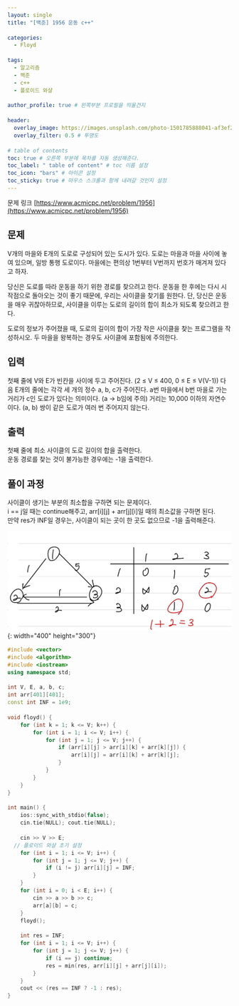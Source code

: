 ```yaml
---
layout: single
title: "[백준] 1956 운동 c++"

categories:
  - Floyd

tags:
  - 알고리즘
  - 백준
  - c++
  - 플로이드 와샬

author_profile: true # 왼쪽부분 프로필을 띄울건지

header:
  overlay_image: https://images.unsplash.com/photo-1501785888041-af3ef285b470?ixlib=rb-1.2.1&ixid=eyJhcHBfaWQiOjEyMDd9&auto=format&fit=crop&w=1350&q=80
  overlay_filter: 0.5 # 투명도

# table of contents
toc: true # 오른쪽 부분에 목차를 자동 생성해준다.
toc_label: " table of content" # toc 이름 설정
toc_icon: "bars" # 아이콘 설정
toc_sticky: true # 마우스 스크롤과 함께 내려갈 것인지 설정
---
```


문제 링크 [https://www.acmicpc.net/problem/1956](https://www.acmicpc.net/problem/1956)

## 문제

V개의 마을와 E개의 도로로 구성되어 있는 도시가 있다. 도로는 마을과 마을 사이에 놓여 있으며, 일방 통행 도로이다. 마을에는 편의상 1번부터 V번까지 번호가 매겨져 있다고 하자.

당신은 도로를 따라 운동을 하기 위한 경로를 찾으려고 한다. 운동을 한 후에는 다시 시작점으로 돌아오는 것이 좋기 때문에, 우리는 사이클을 찾기를 원한다. 단, 당신은 운동을 매우 귀찮아하므로, 사이클을 이루는 도로의 길이의 합이 최소가 되도록 찾으려고 한다.

도로의 정보가 주어졌을 때, 도로의 길이의 합이 가장 작은 사이클을 찾는 프로그램을 작성하시오. 두 마을을 왕복하는 경우도 사이클에 포함됨에 주의한다.

## 입력

첫째 줄에 V와 E가 빈칸을 사이에 두고 주어진다. (2 ≤ V ≤ 400, 0 ≤ E ≤ V(V-1)) 다음 E개의 줄에는 각각 세 개의 정수 a, b, c가 주어진다. a번 마을에서 b번 마을로 가는 거리가 c인 도로가 있다는 의미이다. (a → b임에 주의) 거리는 10,000 이하의 자연수이다. (a, b) 쌍이 같은 도로가 여러 번 주어지지 않는다.

## 출력

첫째 줄에 최소 사이클의 도로 길이의 합을 출력한다.  
운동 경로를 찾는 것이 불가능한 경우에는 -1을 출력한다.

## 풀이 과정

사이클이 생기는 부분의 최소합을 구하면 되는 문제이다.  
i == j일 때는 continue해주고, arr[i][j] + arr[j][i]일 때의 최소값을 구하면 된다.  
만약 res가 INF일 경우는, 사이클이 되는 곳이 한 곳도 없으므로 -1을 출력해준다.

![1956](../../../images/baekjoon/1956.jpg){: width="400" height="300"}

```c++
#include <vector>
#include <algorithm>
#include <iostream>
using namespace std;

int V, E, a, b, c;
int arr[401][401];
const int INF = 1e9;

void floyd() {
	for (int k = 1; k <= V; k++) {
		for (int i = 1; i <= V; i++) {
			for (int j = 1; j <= V; j++) {
				if (arr[i][j] > arr[i][k] + arr[k][j]) {
					arr[i][j] = arr[i][k] + arr[k][j];
				}
			}
		}
	}
}

int main() {
	ios::sync_with_stdio(false);
	cin.tie(NULL); cout.tie(NULL);

	cin >> V >> E;
  // 플로이드 와샬 초기 설정
	for (int i = 1; i <= V; i++) {
		for (int j = 1; j <= V; j++) {
			if (i != j) arr[i][j] = INF;
		}
	}
	for (int i = 0; i < E; i++) {
		cin >> a >> b >> c;
		arr[a][b] = c;
	}
	floyd();

	int res = INF;
	for (int i = 1; i <= V; i++) {
		for (int j = 1; j <= V; j++) {
			if (i == j) continue;
			res = min(res, arr[i][j] + arr[j][i]);
		}
	}
	cout << (res == INF ? -1 : res);
}
```
